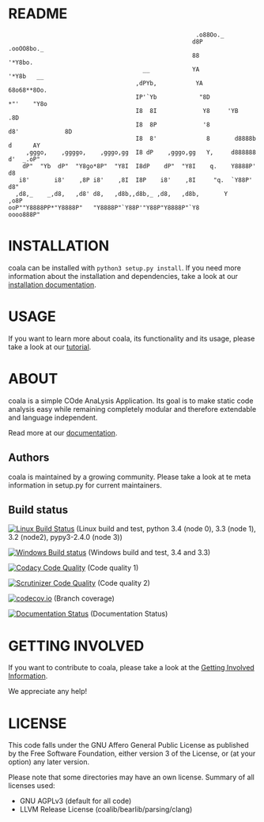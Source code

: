 README
======
```
                                                     .o88Oo._
                                                    d8P         .ooOO8bo._
                                                    88                  '*Y8bo.
                                      __            YA                      '*Y8b   __
                                    ,dPYb,           YA                        68o68**8Oo.
                                    IP'`Yb            "8D                       *"'    "Y8o
                                    I8  8I             Y8     'YB                       .8D
                                    I8  8P             '8               d8'             8D
                                    I8  8'              8       d8888b          d      AY
     ,gggo,    ,ggggo,    ,gggo,gg  I8 dP    ,gggo,gg   Y,     d888888         d'  _.oP"
    dP"  "Yb  dP"  "Y8go*8P"  "Y8I  I8dP    dP"  "Y8I    q.    Y8888P'        d8
   i8'       i8'    ,8P i8'    ,8I  I8P    i8'    ,8I     "q.  `Y88P'       d8"
  ,d8,_    _,d8,   ,d8' d8,   ,d8b,,d8b,_ ,d8,   ,d8b,       Y           ,o8P
ooP""Y8888PP*"Y8888P"   "Y8888P"`Y88P'"Y88P"Y8888P"`Y8            oooo888P"
```

INSTALLATION
============

coala can be installed with `python3 setup.py install`. If you need more
information about the installation and dependencies, take a look at our
[installation documentation](http://coala.rtfd.org/en/latest/Install/).

USAGE
=====

If you want to learn more about coala, its functionality and its usage, please
take a look at our
[tutorial](http://coala.rtfd.org/en/latest/Tutorial/).

ABOUT
=====

coala is a simple COde AnaLysis Application. Its goal is to make static code
analysis easy while remaining completely modular and therefore extendable and
language independent.

Read more at our [documentation](http://coala.rtfd.org/).

Authors
-------

coala is maintained by a growing community. Please take a look at te meta
information in setup.py for current maintainers.

Build status
------------

[![Linux Build Status](https://circleci.com/gh/coala-analyzer/coala.svg?style=svg)](https://circleci.com/gh/coala-analyzer/coala)
(Linux build and test, python 3.4 (node 0), 3.3 (node 1), 3.2 (node2), pypy3-2.4.0 (node 3))

[![Windows Build status](https://ci.appveyor.com/api/projects/status/jevcxfo48mc4e09p/branch/master?svg=true)](https://ci.appveyor.com/project/sils1297/coala/branch/master)
(Windows build and test, 3.4 and 3.3)

[![Codacy Code Quality](https://www.codacy.com/project/badge/f0ac979fa93f49509cba9086754a50d4)](https://www.codacy.com/app/lasse/coala)
(Code quality 1)

[![Scrutinizer Code Quality](https://scrutinizer-ci.com/g/coala-analyzer/coala/badges/quality-score.png?b=master)](https://scrutinizer-ci.com/g/coala-analyzer/coala/?branch=master)
(Code quality 2)

[![codecov.io](https://codecov.io/github/coala-analyzer/coala/coverage.svg?branch=master)](https://codecov.io/github/coala-analyzer/coala?branch=master)
(Branch coverage)

[![Documentation Status](https://readthedocs.org/projects/coala/badge/?version=latest)](https://readthedocs.org/projects/coala/?badge=latest)
(Documentation Status)

GETTING INVOLVED
================

If you want to contribute to coala, please take a look at the
[Getting Involved Information](http://coala.readthedocs.org/en/latest/Getting_Involved/README/).

We appreciate any help!

LICENSE
=======

This code falls under the GNU Affero General Public License as published by the
Free Software Foundation, either version 3 of the License, or (at your option)
any later version.

Please note that some directories may have an own license. Summary of all
licenses used:

 * GNU AGPLv3 (default for all code)
 * LLVM Release License (coalib/bearlib/parsing/clang)
